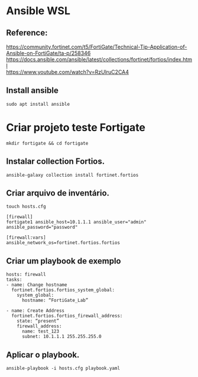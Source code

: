 # Ansible WSL

## Reference: 
<https://community.fortinet.com/t5/FortiGate/Technical-Tip-Application-of-Ansible-on-FortiGate/ta-p/258346>\
<https://docs.ansible.com/ansible/latest/collections/fortinet/fortios/index.html>\
<https://www.youtube.com/watch?v=RzUlruC2CA4>

## Install ansible 
```
sudo apt install ansible
```


# Criar projeto teste Fortigate
```
mkdir fortigate && cd fortigate
```

## Instalar collection Fortios.
```
ansible-galaxy collection install fortinet.fortios
```

## Criar arquivo de inventário.
```
touch hosts.cfg
```
```
[firewall]
fortigate1 ansible_host=10.1.1.1 ansible_user="admin" ansible_password="password"

[firewall:vars]
ansible_network_os=fortinet.fortios.fortios
```

## Criar um playbook de exemplo

```
hosts: firewall
tasks:
- name: Change hostname
  fortinet.fortios.fortios_system_global:
    system_global:
      hostname: “FortiGate_Lab”

- name: Create Address
  fortinet.fortios.fortios_firewall_address:
    state: “present”
    firewall_address:
      name: test_123
      subnet: 10.1.1.1 255.255.255.0
```

## Aplicar o playbook.
```
ansible-playbook -i hosts.cfg playbook.yaml
```